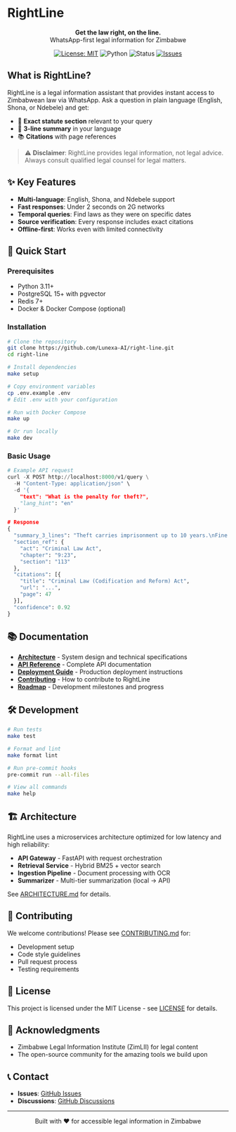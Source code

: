 # RightLine

<p align="center">
  <strong>Get the law right, on the line.</strong><br>
  WhatsApp-first legal information for Zimbabwe
</p>

<p align="center">
  <a href="LICENSE"><img alt="License: MIT" src="https://img.shields.io/badge/License-MIT-green.svg"></a>
  <img alt="Python" src="https://img.shields.io/badge/python-3.11+-blue">
  <img alt="Status" src="https://img.shields.io/badge/status-Pre--MVP-orange">
  <a href="https://github.com/Lunexa-AI/right-line/issues"><img alt="Issues" src="https://img.shields.io/github/issues/Lunexa-AI/right-line"></a>
</p>

## What is RightLine?

RightLine is a legal information assistant that provides instant access to Zimbabwean law via WhatsApp. Ask a question in plain language (English, Shona, or Ndebele) and get:

- 📜 **Exact statute section** relevant to your query
- 📝 **3-line summary** in your language
- 📚 **Citations** with page references

> ⚠️ **Disclaimer**: RightLine provides legal information, not legal advice. Always consult qualified legal counsel for legal matters.

## ✨ Key Features

- **Multi-language**: English, Shona, and Ndebele support
- **Fast responses**: Under 2 seconds on 2G networks
- **Temporal queries**: Find laws as they were on specific dates
- **Source verification**: Every response includes exact citations
- **Offline-first**: Works even with limited connectivity

## 🚀 Quick Start

### Prerequisites

- Python 3.11+
- PostgreSQL 15+ with pgvector
- Redis 7+
- Docker & Docker Compose (optional)

### Installation

```bash
# Clone the repository
git clone https://github.com/Lunexa-AI/right-line.git
cd right-line

# Install dependencies
make setup

# Copy environment variables
cp .env.example .env
# Edit .env with your configuration

# Run with Docker Compose
make up

# Or run locally
make dev
```

### Basic Usage

```python
# Example API request
curl -X POST http://localhost:8000/v1/query \
  -H "Content-Type: application/json" \
  -d '{
    "text": "What is the penalty for theft?",
    "lang_hint": "en"
  }'

# Response
{
  "summary_3_lines": "Theft carries imprisonment up to 10 years.\nFine may be imposed instead or in addition.\nCourt considers value and circumstances.",
  "section_ref": {
    "act": "Criminal Law Act",
    "chapter": "9:23",
    "section": "113"
  },
  "citations": [{
    "title": "Criminal Law (Codification and Reform) Act",
    "url": "...",
    "page": 47
  }],
  "confidence": 0.92
}
```

## 📚 Documentation

- [**Architecture**](ARCHITECTURE.md) - System design and technical specifications
- [**API Reference**](docs/api/README.md) - Complete API documentation
- [**Deployment Guide**](docs/deployment/README.md) - Production deployment instructions
- [**Contributing**](CONTRIBUTING.md) - How to contribute to RightLine
- [**Roadmap**](ROADMAP.md) - Development milestones and progress

## 🛠️ Development

```bash
# Run tests
make test

# Format and lint
make format lint

# Run pre-commit hooks
pre-commit run --all-files

# View all commands
make help
```

## 🏗️ Architecture

RightLine uses a microservices architecture optimized for low latency and high reliability:

- **API Gateway** - FastAPI with request orchestration
- **Retrieval Service** - Hybrid BM25 + vector search
- **Ingestion Pipeline** - Document processing with OCR
- **Summarizer** - Multi-tier summarization (local → API)

See [ARCHITECTURE.md](ARCHITECTURE.md) for details.

## 🤝 Contributing

We welcome contributions! Please see [CONTRIBUTING.md](CONTRIBUTING.md) for:
- Development setup
- Code style guidelines
- Pull request process
- Testing requirements

## 📄 License

This project is licensed under the MIT License - see [LICENSE](LICENSE) for details.

## 🙏 Acknowledgments

- Zimbabwe Legal Information Institute (ZimLII) for legal content
- The open-source community for the amazing tools we build upon

## 📞 Contact

- **Issues**: [GitHub Issues](https://github.com/Lunexa-AI/right-line/issues)
- **Discussions**: [GitHub Discussions](https://github.com/Lunexa-AI/right-line/discussions)

---

<p align="center">
  Built with ❤️ for accessible legal information in Zimbabwe
</p>